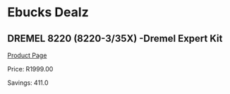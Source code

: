 
# Ebucks Dealz
## DREMEL 8220 (8220-3/35X) -Dremel Expert Kit
[Product Page](https://www.ebucks.com/web/shop/productSelected.do?prodId=1089350576&catId=909917204)

Price: R1999.00

Savings: 411.0


	